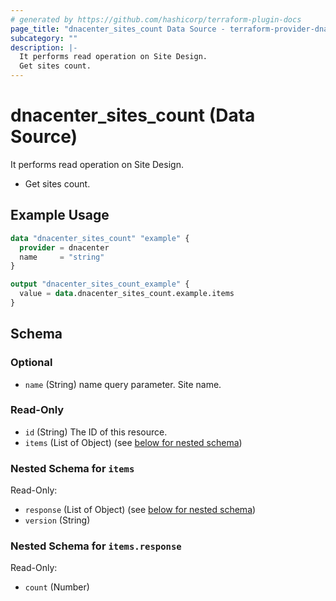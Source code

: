 ```yaml
---
# generated by https://github.com/hashicorp/terraform-plugin-docs
page_title: "dnacenter_sites_count Data Source - terraform-provider-dnacenter"
subcategory: ""
description: |-
  It performs read operation on Site Design.
  Get sites count.
---
```


# dnacenter_sites_count (Data Source)

It performs read operation on Site Design.

- Get sites count.

## Example Usage

```terraform
data "dnacenter_sites_count" "example" {
  provider = dnacenter
  name     = "string"
}

output "dnacenter_sites_count_example" {
  value = data.dnacenter_sites_count.example.items
}
```

<!-- schema generated by tfplugindocs -->
## Schema

### Optional

- `name` (String) name query parameter. Site name.

### Read-Only

- `id` (String) The ID of this resource.
- `items` (List of Object) (see [below for nested schema](#nestedatt--items))

<a id="nestedatt--items"></a>
### Nested Schema for `items`

Read-Only:

- `response` (List of Object) (see [below for nested schema](#nestedobjatt--items--response))
- `version` (String)

<a id="nestedobjatt--items--response"></a>
### Nested Schema for `items.response`

Read-Only:

- `count` (Number)
